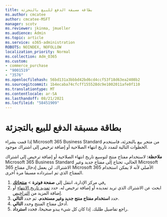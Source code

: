 ```yaml
---
title: بطاقة مسبقة الدفع للبيع بالتجزئة
ms.author: cmcatee
author: cmcatee-MSFT
manager: scotv
ms.reviewer: jkinma, jmueller
ms.audience: Admin
ms.topic: article
ms.service: o365-administration
ROBOTS: NOINDEX, NOFOLLOW
localization_priority: Normal
ms.collection: Adm_O365
ms.custom:
- commerce_purchase
- "9001519"
- "3576"
ms.openlocfilehash: 56bd131a3bbbd42bd6cd4ccf53f18d63ea2408b2
ms.sourcegitcommit: 1b4ecaba74cfcff155528dc9e1002011afe0f110
ms.translationtype: MT
ms.contentlocale: ar-SA
ms.lasthandoff: 08/21/2021
ms.locfileid: "58451909"
---
```

# <a name="retail-prepaid-card"></a>بطاقة مسبقة الدفع للبيع بالتجزئة

إذا قمت بشراء Microsoft 365 Business Standard من متجر بيع بالتجزئة، فاستخدم الخطوات التالية لتمدد تاريخ انتهاء الصلاحية أو إضافة ترخيص إلى اشتراك موجود.

**ملاحظة:** لاستخدام مفتاح منتج لتوسيع تاريخ انتهاء الصلاحية أو إضافة ترخيص إلى اشتراك Microsoft 365 Business Standard الحالي، تحتاج إلى مفتاح جديد وغير Microsoft 365 الاشتراك. لن يعمل إدخال مفتاح Microsoft 365 الأصلي لأنه لا يمكن استخدام المفتاح الذي تم استرداده مسبقا مرة أخرى.

1. في مركز الإدارة، انتقل إلى **صفحة فوترة**  >  **[منتجاتك.](https://go.microsoft.com/fwlink/p/?linkid=842054)**
2. ابحث عن الاشتراك الذي تريد تمديده أو إضافة ترخيص له. حدد [تمديد تاريخ الانتهاء](https://go.microsoft.com/fwlink/p/?linkid=842054) أو إضافة المزيد من [التراخيص](https://go.microsoft.com/fwlink/p/?linkid=842054).
3. حدد **استخدام مفتاح منتج جديد وغير مستخدم**، ثم حدد **التالي**.
4. أدخل مفتاح المنتج وحدد **التالي**.
5. راجع تفاصيل طلبك. إذا كان كل شيء يبدو صحيحا، فحدد **استرداد**.